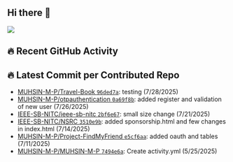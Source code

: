 ## Hi there 👋
![](https://komarev.com/ghpvc/?username=MUHSIN-M-P&color=brightgreen&style=plastic)

## 🔥 Recent GitHub Activity
<!--START_CONTRIBUTED_REPOS-->
## 🔥 Latest Commit per Contributed Repo
- [MUHSIN-M-P/Travel-Book `96ded7a`](https://github.com/MUHSIN-M-P/Travel-Book/commit/96ded7a72780b6127a46586e158793d0fe448d2e): testing (7/28/2025)
- [MUHSIN-M-P/otpauthentication `0a69f8b`](https://github.com/MUHSIN-M-P/otpauthentication/commit/0a69f8bed70d9a1ff7bb63e4ce1ba190548cf38a): added register and validation of new user (7/26/2025)
- [IEEE-SB-NITC/ieee-sb-nitc `2bf6e67`](https://github.com/IEEE-SB-NITC/ieee-sb-nitc/commit/2bf6e6749bfa54b658e11dee8fbd2409490d7628): small size change (7/21/2025)
- [IEEE-SB-NITC/NSRC `3510e9b`](https://github.com/IEEE-SB-NITC/NSRC/commit/3510e9b670f263fec79b49da714c19555a78ae5b): added sponsorship.html and few changes in index.html (7/14/2025)
- [MUHSIN-M-P/Project-FindMyFriend `e5cf6aa`](https://github.com/MUHSIN-M-P/Project-FindMyFriend/commit/e5cf6aa934df235516e32c67a9f1a0166ad96f6b): added oauth and tables (7/11/2025)
- [MUHSIN-M-P/MUHSIN-M-P `7494e6a`](https://github.com/MUHSIN-M-P/MUHSIN-M-P/commit/7494e6ada2b25979604fd17f07543a39f52b7148): Create activity.yml (5/25/2025)
<!--END_CONTRIBUTED_REPOS-->


<!--
**MUHSIN-M-P/MUHSIN-M-P** is a ✨ _special_ ✨ repository because its `README.md` (this file) appears on your GitHub profile.

Here are some ideas to get you started:

- 🔭 I’m currently working on ...
- 🌱 I’m currently learning ...
- 👯 I’m looking to collaborate on ...
- 🤔 I’m looking for help with ...
- 💬 Ask me about ...
- 📫 How to reach me: ...
- 😄 Pronouns: ...
- ⚡ Fun fact: ...
-->
